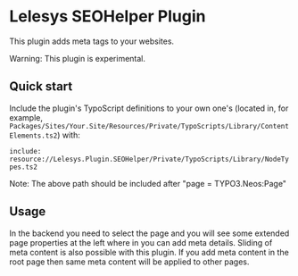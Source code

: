 Lelesys SEOHelper Plugin
=======

This plugin adds meta tags to your websites.

Warning: This plugin is experimental.

Quick start
-----------

Include the plugin's TypoScript definitions to your own one's (located in, for example, `Packages/Sites/Your.Site/Resources/Private/TypoScripts/Library/ContentElements.ts2`) with:

``include: resource://Lelesys.Plugin.SEOHelper/Private/TypoScripts/Library/NodeTypes.ts2
``

Note: The above path should be included after "page = TYPO3.Neos:Page"

Usage
-----

In the backend you need to select the page and you will see some extended page properties at the left where in you can add meta details.
Sliding of meta content is also possible with this plugin. If you add meta content in the root page then same meta content will be applied to other pages.